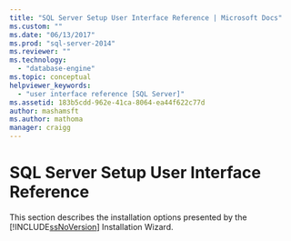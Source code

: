 ```yaml
---
title: "SQL Server Setup User Interface Reference | Microsoft Docs"
ms.custom: ""
ms.date: "06/13/2017"
ms.prod: "sql-server-2014"
ms.reviewer: ""
ms.technology: 
  - "database-engine"
ms.topic: conceptual
helpviewer_keywords: 
  - "user interface reference [SQL Server]"
ms.assetid: 183b5cdd-962e-41ca-8064-ea44f622c77d
author: mashamsft
ms.author: mathoma
manager: craigg
---
```

# SQL Server Setup User Interface Reference
  This section describes the installation options presented by the [!INCLUDE[ssNoVersion](../../includes/ssnoversion-md.md)] Installation Wizard.  
  
  

